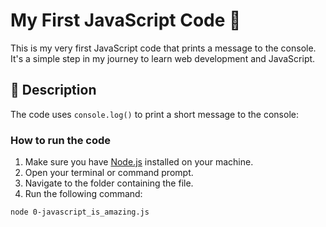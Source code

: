 # My First JavaScript Code 🚀

This is my very first JavaScript code that prints a message to the console. It's a simple step in my journey to learn web development and JavaScript.

## 📄 Description

The code uses `console.log()` to print a short message to the console:

### How to run the code 

1. Make sure you have [Node.js](https://nodejs.org/) installed on your machine.
2. Open your terminal or command prompt.
3. Navigate to the folder containing the file.
4. Run the following command:

```bash
node 0-javascript_is_amazing.js